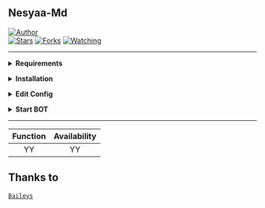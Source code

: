 ## Nesyaa-Md  

<a href="https://github.com/zhwzein"><img title="Author" src="https://img.shields.io/badge/Author-Zhwzein-blue.svg?color=DC143C&style=for-the-badge&logo=github" /></a>  
<a href="https://github.com/zhwzein/Nesyaa-Md"><img title="Stars" src="https://img.shields.io/github/stars/zhwzein/Nesyaa-Md?color=DC143C&style=flat-square" /></a>
<a href="https://github.com/zhwzein/Nesyaa-Md/network/members"><img title="Forks" src="https://img.shields.io/github/forks/zhwzein/Nesyaa-Md?color=DC143C&style=flat-square" /></a>
<a href="https://github.com/zhwzein/Nesyaa-Md/watchers"><img title="Watching" src="https://img.shields.io/github/watchers/zhwzein/Nesyaa-Md?label=watchers&color=DC143C&style=flat-square" /></a> <br>

---

<!-- Requirements -->
<b><details><summary>Requirements</summary>
* Text Editor
* [Node JS](https://nodejs.org/en/)
* [Git](https://git-scm.com/downloads)
</b></details>

<!-- Installation -->
<b><details><summary>Installation</summary>
```bash
> git clone https://github.com/zhwzein/Nesyaa-Md
> cd Nesyaa-Md
> npm install
```
</b></details>

<!-- Edit -->
<b><details><summary>Edit Config</summary>
```bash
apikey = "YOURAPIKEY"
ownerNumber = ["62812XXXX"]
```
GET FREE APIKEY [HERE](https://zenzapi.xyz/)
</b></details>

<!-- Start -->
<b><details><summary>Start BOT</summary>
```bash
> npm start
```
SCAN THE QR USING YOUR WHATSAPP!
</b></details>

---

| Function |  Availability |
| :------: |  :----------: |
|   YY     |       YY      |


## Thanks to

  [`Baileys`](https://github.com/adiwajshing/Baileys)
